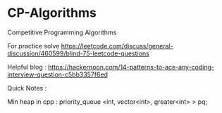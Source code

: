 # CP-Algorithms
Competitive Programming Algorithms

For practice solve https://leetcode.com/discuss/general-discussion/460599/blind-75-leetcode-questions

Helpful blog : https://hackernoon.com/14-patterns-to-ace-any-coding-interview-question-c5bb3357f6ed


Quick Notes :

Min heap in cpp : priority_queue \<int, vector\<int\>, greater\<int\> \> pq;
